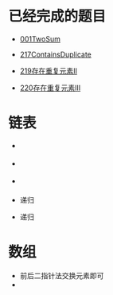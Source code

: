 
# 已经完成的题目
[]()

- [001TwoSum](0001TwoSum.md)


- [217ContainsDuplicate](./217ContainsDuplicate.md)
- [219存在重复元素II](./219存在重复元素II.md)
- [220存在重复元素III](./220存在重复元素III.md)



# 链表
- [](0002AddTwoNumbers.md)

- [](./206反转链表.md)
- [](./237删除链表中的节点.md)

- [](./104二叉树的最大深度.md) 递归
- [](./226翻转二叉树.md)  递归

# 数组
- [](./0905按奇偶排序数组.md)   前后二指针法交换元素即可
- [](./0961重复N次的元素.md)
